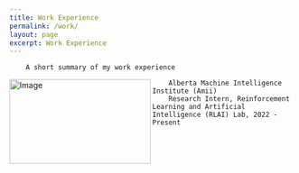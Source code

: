 ```yaml
---
title: Work Experience
permalink: /work/
layout: page
excerpt: Work Experience
---
```


        A short summary of my work experience

<img align = left src="https://www.amii.ca/media/images/meta.2e16d0ba.fill-1370x800.jpg" alt="Image" width="250" height="150">

        Alberta Machine Intelligence Institute (Amii)
        Research Intern, Reinforcement Learning and Artificial Intelligence (RLAI) Lab, 2022 - Present

